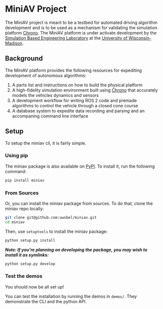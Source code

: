 # MiniAV Project

The MiniAV project is meant to be a testbed for automated driving algorithm development and is to be used as a mechanism for validating the simulation platform [Chrono](https://projectchrono.org). The MiniAV platform is under activate development by the [Simulation Based Engineering Laboratory](https://sbel.wisc.edu) at the [University of Wisconsin-Madison](https://wisc.edu). 

## Background

The MiniAV platform provides the following resources for expediting development of autonomous algorithms:
1. A parts list and instructions on how to build the physical platform
2. A high-fidelity simulation environment built using [Chrono](https://projectchrono.org) that accurately models the vehicles dynamics and sensors
3. A development workflow for writing ROS 2 code and premade algorithms to control the vehicle through a closed cone course
4. A database system to expedite data recording and parsing and an accompaning command line interface

## Setup

To setup the miniav cli, it is fairly simple. 

### Using pip

The miniav package is also available on [PyPI](https://pypi.org/project/miniav). To install it, run the following command:

```bash
pip install miniav
```

### From Sources

Or, you can install the miniav package from sources. To do that, clone the miniav repo locally:

```bash
git clone git@github.com:uwsbel/miniav.git
cd miniav
```

Then, use `setuptools` to install the miniav package:

```bash
python setup.py install
```

_**Note: If you're planning on developing the package, you may wish to install it as symlinks:**_

```bash
python setup.py develop
```

### Test the demos

You should now be all set up!

You can test the installation by running the demos in `demos/`. They demonstrate the CLI and the python API.
